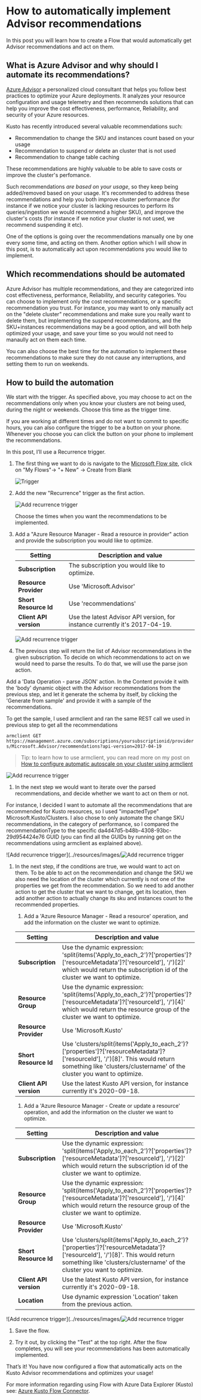 # How to automatically implement Advisor recommendations

In this post you will learn how to create a Flow that would automatically get Advisor recommendations and act on them.

## What is Azure Advisor and why should I automate its recommendations?

[Azure Advisor](https://docs.microsoft.com/en-us/azure/advisor/advisor-overview) a personalized cloud consultant that helps you follow best practices to optimize your Azure deployments. It analyzes your resource configuration and usage telemetry and then recommends solutions that can help you improve the cost effectiveness, performance, Reliability, and security of your Azure resources.

Kusto has recently introduced several valuable recommendations such:
* Recommendation to change the SKU and instances count based on your usage
* Recommendation to suspend or delete an cluster that is not used
* Recommendation to change table caching 

These recommendations are highly valuable to be able to save costs or improve the cluster's perfomance. 

Such recommendations *are based on your usage*, so they keep being added/removed based on your usage. It's recommended to address these recommendations and help you both improve cluster performance (for instance if we notice your cluster is lacking resources to perform its queries/ingestion we would recommend a higher SKU), and improve the cluster's costs (for instance if we notice your cluster is not used, we recommend suspending it etc).

One of the options is going over the recommendations manually one by one every some time, and acting on them. Another option which I will show in this post, is to automatically act upon recommendations you would like to implement.

## Which recommendations should be automated

Azure Advisor has multiple recommendations, and they are categorized into cost effectiveness, performance, Reliability, and security categories. You can choose to implement only the cost recommendations, or a specific recommendation you trust. For instance, you may want to only manually act on the "delete cluster" recommendations and make sure you really want to delete them, but implementing the suspend recommendations, and the SKU+instances recommendations may be a good option, and will both help optimized your usage, and save your time so you would not need to manaully act on them each time. 

You can also choose the best time for the automation to implement these recommendations to make sure they do not cause any interruptions, and setting them to run on weekends. 

## How to build the automation

We start with the trigger. As specified above, you may choose to act on the recommendations only when you know your clusters are not being used, during the night or weekends. Choose this time as the trigger time.

If you are working at different times and do not want to commit to specific hours, you can also configure the trigger to be a button on your phone. Whenever you choose you can click the button on your phone to implement the recommendations. 

In this post, I’ll use a Recurrence trigger.

1. The first thing we want to do is navigate to the [Microsoft Flow site](https://preview.flow.microsoft.com/en-us/), click on "My Flows"-> "+ New" -> Create from Blank

    ![Trigger](../resources/images/create-flow-from-blank.PNG "Trigger")

1. Add the new "Recurrence" trigger as the first action.

    ![Add recurrence trigger](../resources/images/trigger-6pm.PNG "Add recurrence trigger")

    Choose the times when you want the recommendations to be implemented.

1. Add a "Azure Resource Manager - Read a resource in provider" action and provide the subscription you would like to optimize.

    | Setting   | Description and value   |
    | --------- | ----------------------- |
    | **Subscription** | The subscription you would like to optimize. |
    | **Resource Provider** | Use 'Microsoft.Advisor' |
    | **Short Resource Id** | Use 'recommendations' |
    | **Client API version** | Use the latest Advisor API version, for instance currently it's 2017-04-19. |

    ![Add recurrence trigger](../resources/images/read-recommendations.PNG "Add recurrence trigger")

1. The previous step will return the list of Advisor recommendations in the given subscription. To decide on which recommendations to act on we would need to parse the results. To do that, we will use the parse json action. 

Add a 'Data Operation - parse JSON' action. In the Content provide it with the 'body' dynamic object with the Advisor recommendations from the previous step, and let it generate the schema by itself, by clicking the 'Generate from sample' and provide it with a sample of the recommendations.

To get the sample, I used armclient and ran the same REST call we used in previous step to get all the recommendations 

`armclient GET https://management.azure.com/subscriptions/yoursubscriptionid/providers/Microsoft.Advisor/recommendations?api-version=2017-04-19`

> Tip: to learn how to use armclient, you can read more on my post on [How to configure automatic autoscale on your cluster using armclient](blogs/UseRestToEnableOptimizedAutoscale.md)

![Add recurrence trigger](../resources/images/auto-recommendations-parsejson.PNG "Add recurrence trigger")

1. In the next step we would want to iterate over the parsed recommendations, and decide whether we want to act on them or not. 

For instance, I decided I want to automate all the recommendations that are recommended for Kusto resources, so I used "impactedType" Microsoft.Kusto/Clusters. I also chose to only automate the change SKU recommendations, in the category of performance, so I compared the recommendationType to the specific da4d47d5-b48b-4308-93bc-29d954424e76 GUID (you can find all the GUIDs by running get on the recommendations using armclient as explained above).

![Add recurrence trigger](../resources/images/![](../resources/images/recommendations-condition.PNG "Add recurrence trigger")

1. In the next step, if the conditions are true, we would want to act on them. To be able to act on the recommendation and change the SKU we also need the location of the cluster which currently is not one of the properties we get from the recommendation. So we need to add another action to get the cluster that we want to change, get its location, then add another action to actually change its sku and instances count to the recommended properties.
    1. Add a 'Azure Resource Manager - Read a resource' operation, and add the information on the cluster we want to optimize.

    | Setting   | Description and value   |
    | --------- | ----------------------- |
    | **Subscription** | Use the dynamic expression: 'split(items('Apply_to_each_2')?['properties']?['resourceMetadata']?['resourceId'], '/')[2]' which would return the subscription id of the cluster we want to optimize. |
    | **Resource Group** | Use the dynamic expression: 'split(items('Apply_to_each_2')?['properties']?['resourceMetadata']?['resourceId'], '/')[4]' which would return the resource group of the cluster we want to optimize. |
    | **Resource Provider** | Use 'Microsoft.Kusto' |
    | **Short Resource Id** | Use 'clusters/split(items('Apply_to_each_2')?['properties']?['resourceMetadata']?['resourceId'], '/')[8]'. This would return something like 'clusters/clustername' of the cluster you want to optimize. |
    | **Client API version** | Use the latest Kusto API version, for instance currently it's 2020-09-18. | 

    1. Add a 'Azure Resource Manager - Create or update a resource' operation, and add the information on the cluster we want to optimize.
    
    | Setting   | Description and value   |
    | --------- | ----------------------- |
    | **Subscription** | Use the dynamic expression: 'split(items('Apply_to_each_2')?['properties']?['resourceMetadata']?['resourceId'], '/')[2]' which would return the subscription id of the cluster we want to optimize. |
    | **Resource Group** | Use the dynamic expression: 'split(items('Apply_to_each_2')?['properties']?['resourceMetadata']?['resourceId'], '/')[4]' which would return the resource group of the cluster we want to optimize. |
    | **Resource Provider** | Use 'Microsoft.Kusto' |
    | **Short Resource Id** | Use 'clusters/split(items('Apply_to_each_2')?['properties']?['resourceMetadata']?['resourceId'], '/')[8]'. This would return something like 'clusters/clustername' of the cluster you want to optimize. |
    | **Client API version** | Use the latest Kusto API version, for instance currently it's 2020-09-18. | 
    | **Location** | Use dynamic expression 'Location' taken from the previous action. | 

![Add recurrence trigger](../resources/images/![](../resources/images/recommendations-yes.PNG "Add recurrence trigger")

1. Save the flow.

1. Try it out, by clicking the "Test" at the top right. After the flow completes, you will see your recommendations has been automatically implemented.

That’s it! You have now configured a flow that automatically acts on the Kusto Advisor recommendations and optimizes your usage! 

For more information regarding using Flow with Azure Data Explorer (Kusto) see: [Azure Kusto Flow Connector](https://docs.microsoft.com/en-us/azure/kusto/tools/flow).